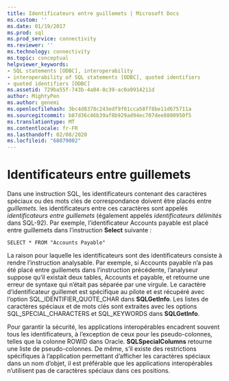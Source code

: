 ```yaml
---
title: Identificateurs entre guillemets | Microsoft Docs
ms.custom: ''
ms.date: 01/19/2017
ms.prod: sql
ms.prod_service: connectivity
ms.reviewer: ''
ms.technology: connectivity
ms.topic: conceptual
helpviewer_keywords:
- SQL statements [ODBC], interoperability
- interoperability of SQL statements [ODBC], quoted identifiers
- quoted identifiers [ODBC]
ms.assetid: 729ba55f-743b-4a04-8c39-ac0a9914211d
author: MightyPen
ms.author: genemi
ms.openlocfilehash: 3bc4d8378c243edf9f01cca58ff8be11d675711a
ms.sourcegitcommit: b87d36c46b39af8b929ad94ec707dee8800950f5
ms.translationtype: MT
ms.contentlocale: fr-FR
ms.lasthandoff: 02/08/2020
ms.locfileid: "68079002"
---
```

# <a name="quoted-identifiers"></a>Identificateurs entre guillemets
Dans une instruction SQL, les identificateurs contenant des caractères spéciaux ou des mots clés de correspondance doivent être placés entre *guillemets*. les identificateurs entre ces caractères sont appelés *identificateurs entre guillemets* (également appelés *identificateurs délimités* dans SQL-92). Par exemple, l’identificateur Accounts payable est placé entre guillemets dans l’instruction **Select** suivante :  
  
```  
SELECT * FROM "Accounts Payable"  
```  
  
 La raison pour laquelle les identificateurs sont des identificateurs consiste à rendre l’instruction analysable. Par exemple, si Accounts payable n’a pas été placé entre guillemets dans l’instruction précédente, l’analyseur suppose qu’il existait deux tables, Accounts et payable, et retourne une erreur de syntaxe qui n’était pas séparée par une virgule. Le caractère d’identificateur guillemet est spécifique au pilote et est récupéré avec l’option SQL_IDENTIFIER_QUOTE_CHAR dans **SQLGetInfo**. Les listes de caractères spéciaux et de mots clés sont extraites avec les options SQL_SPECIAL_CHARACTERS et SQL_KEYWORDS dans **SQLGetInfo**.  
  
 Pour garantir la sécurité, les applications interopérables encadrent souvent tous les identificateurs, à l’exception de ceux pour les pseudo-colonnes, telles que la colonne ROWID dans Oracle. **SQLSpecialColumns** retourne une liste de pseudo-colonnes. De même, s’il existe des restrictions spécifiques à l’application permettant d’afficher les caractères spéciaux dans un nom d’objet, il est préférable que les applications interopérables n’utilisent pas de caractères spéciaux dans ces positions.
